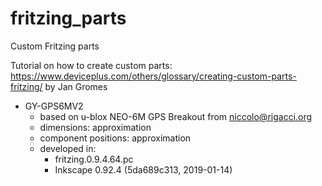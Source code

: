 # fritzing_parts
Custom Fritzing parts 

Tutorial on how to create custom parts: https://www.deviceplus.com/others/glossary/creating-custom-parts-fritzing/ by Jan Gromes

* GY-GPS6MV2 
    * based on u-blox NEO-6M GPS Breakout from niccolo@rigacci.org
    * dimensions: approximation
    * component positions: approximation
    * developed in:
        * fritzing.0.9.4.64.pc
        * Inkscape 0.92.4 (5da689c313, 2019-01-14)
